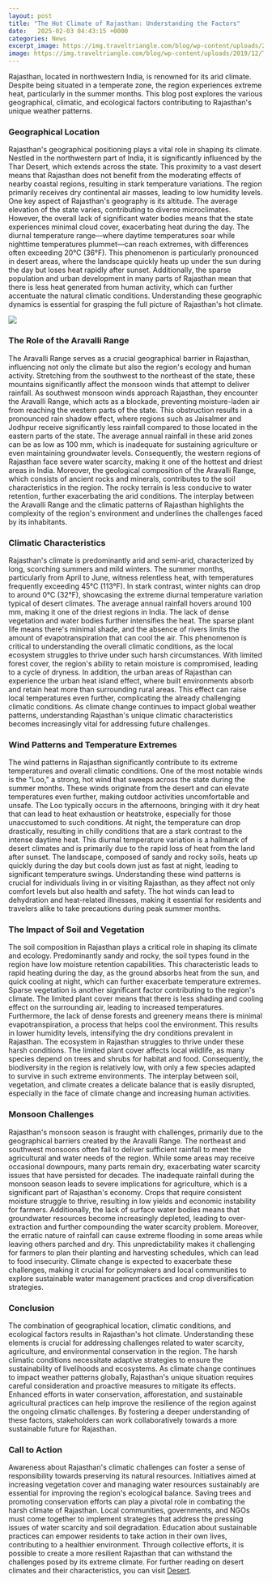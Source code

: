 ```yaml
---
layout: post
title: "The Hot Climate of Rajasthan: Understanding the Factors"
date:   2025-02-03 04:43:15 +0000
categories: News
excerpt_image: https://img.traveltriangle.com/blog/wp-content/uploads/2019/12/Thar_Khuri.jpg
image: https://img.traveltriangle.com/blog/wp-content/uploads/2019/12/Thar_Khuri.jpg
---
```


Rajasthan, located in northwestern India, is renowned for its arid climate. Despite being situated in a temperate zone, the region experiences extreme heat, particularly in the summer months. This blog post explores the various geographical, climatic, and ecological factors contributing to Rajasthan's unique weather patterns.
### Geographical Location
Rajasthan's geographical positioning plays a vital role in shaping its climate. Nestled in the northwestern part of India, it is significantly influenced by the Thar Desert, which extends across the state. This proximity to a vast desert means that Rajasthan does not benefit from the moderating effects of nearby coastal regions, resulting in stark temperature variations. The region primarily receives dry continental air masses, leading to low humidity levels.
One key aspect of Rajasthan's geography is its altitude. The average elevation of the state varies, contributing to diverse microclimates. However, the overall lack of significant water bodies means that the state experiences minimal cloud cover, exacerbating heat during the day. The diurnal temperature range—where daytime temperatures soar while nighttime temperatures plummet—can reach extremes, with differences often exceeding 20°C (36°F). This phenomenon is particularly pronounced in desert areas, where the landscape quickly heats up under the sun during the day but loses heat rapidly after sunset.
Additionally, the sparse population and urban development in many parts of Rajasthan mean that there is less heat generated from human activity, which can further accentuate the natural climatic conditions. Understanding these geographic dynamics is essential for grasping the full picture of Rajasthan's hot climate. 

![](https://img.traveltriangle.com/blog/wp-content/uploads/2019/12/Thar_Khuri.jpg)
### The Role of the Aravalli Range
The Aravalli Range serves as a crucial geographical barrier in Rajasthan, influencing not only the climate but also the region's ecology and human activity. Stretching from the southwest to the northeast of the state, these mountains significantly affect the monsoon winds that attempt to deliver rainfall. As southwest monsoon winds approach Rajasthan, they encounter the Aravalli Range, which acts as a blockade, preventing moisture-laden air from reaching the western parts of the state.
This obstruction results in a pronounced rain shadow effect, where regions such as Jaisalmer and Jodhpur receive significantly less rainfall compared to those located in the eastern parts of the state. The average annual rainfall in these arid zones can be as low as 100 mm, which is inadequate for sustaining agriculture or even maintaining groundwater levels. Consequently, the western regions of Rajasthan face severe water scarcity, making it one of the hottest and driest areas in India.
Moreover, the geological composition of the Aravalli Range, which consists of ancient rocks and minerals, contributes to the soil characteristics in the region. The rocky terrain is less conducive to water retention, further exacerbating the arid conditions. The interplay between the Aravalli Range and the climatic patterns of Rajasthan highlights the complexity of the region's environment and underlines the challenges faced by its inhabitants.
### Climatic Characteristics
Rajasthan's climate is predominantly arid and semi-arid, characterized by long, scorching summers and mild winters. The summer months, particularly from April to June, witness relentless heat, with temperatures frequently exceeding 45°C (113°F). In stark contrast, winter nights can drop to around 0°C (32°F), showcasing the extreme diurnal temperature variation typical of desert climates. The average annual rainfall hovers around 100 mm, making it one of the driest regions in India.
The lack of dense vegetation and water bodies further intensifies the heat. The sparse plant life means there's minimal shade, and the absence of rivers limits the amount of evapotranspiration that can cool the air. This phenomenon is critical to understanding the overall climatic conditions, as the local ecosystem struggles to thrive under such harsh circumstances. With limited forest cover, the region's ability to retain moisture is compromised, leading to a cycle of dryness.
In addition, the urban areas of Rajasthan can experience the urban heat island effect, where built environments absorb and retain heat more than surrounding rural areas. This effect can raise local temperatures even further, complicating the already challenging climatic conditions. As climate change continues to impact global weather patterns, understanding Rajasthan's unique climatic characteristics becomes increasingly vital for addressing future challenges.
### Wind Patterns and Temperature Extremes
The wind patterns in Rajasthan significantly contribute to its extreme temperatures and overall climatic conditions. One of the most notable winds is the "Loo," a strong, hot wind that sweeps across the state during the summer months. These winds originate from the desert and can elevate temperatures even further, making outdoor activities uncomfortable and unsafe. The Loo typically occurs in the afternoons, bringing with it dry heat that can lead to heat exhaustion or heatstroke, especially for those unaccustomed to such conditions.
At night, the temperature can drop drastically, resulting in chilly conditions that are a stark contrast to the intense daytime heat. This diurnal temperature variation is a hallmark of desert climates and is primarily due to the rapid loss of heat from the land after sunset. The landscape, composed of sandy and rocky soils, heats up quickly during the day but cools down just as fast at night, leading to significant temperature swings.
Understanding these wind patterns is crucial for individuals living in or visiting Rajasthan, as they affect not only comfort levels but also health and safety. The hot winds can lead to dehydration and heat-related illnesses, making it essential for residents and travelers alike to take precautions during peak summer months. 
### The Impact of Soil and Vegetation
The soil composition in Rajasthan plays a critical role in shaping its climate and ecology. Predominantly sandy and rocky, the soil types found in the region have low moisture retention capabilities. This characteristic leads to rapid heating during the day, as the ground absorbs heat from the sun, and quick cooling at night, which can further exacerbate temperature extremes.
Sparse vegetation is another significant factor contributing to the region's climate. The limited plant cover means that there is less shading and cooling effect on the surrounding air, leading to increased temperatures. Furthermore, the lack of dense forests and greenery means there is minimal evapotranspiration, a process that helps cool the environment. This results in lower humidity levels, intensifying the dry conditions prevalent in Rajasthan.
The ecosystem in Rajasthan struggles to thrive under these harsh conditions. The limited plant cover affects local wildlife, as many species depend on trees and shrubs for habitat and food. Consequently, the biodiversity in the region is relatively low, with only a few species adapted to survive in such extreme environments. The interplay between soil, vegetation, and climate creates a delicate balance that is easily disrupted, especially in the face of climate change and increasing human activities.
### Monsoon Challenges
Rajasthan's monsoon season is fraught with challenges, primarily due to the geographical barriers created by the Aravalli Range. The northeast and southwest monsoons often fail to deliver sufficient rainfall to meet the agricultural and water needs of the region. While some areas may receive occasional downpours, many parts remain dry, exacerbating water scarcity issues that have persisted for decades.
The inadequate rainfall during the monsoon season leads to severe implications for agriculture, which is a significant part of Rajasthan's economy. Crops that require consistent moisture struggle to thrive, resulting in low yields and economic instability for farmers. Additionally, the lack of surface water bodies means that groundwater resources become increasingly depleted, leading to over-extraction and further compounding the water scarcity problem.
Moreover, the erratic nature of rainfall can cause extreme flooding in some areas while leaving others parched and dry. This unpredictability makes it challenging for farmers to plan their planting and harvesting schedules, which can lead to food insecurity. Climate change is expected to exacerbate these challenges, making it crucial for policymakers and local communities to explore sustainable water management practices and crop diversification strategies.
### Conclusion
The combination of geographical location, climatic conditions, and ecological factors results in Rajasthan's hot climate. Understanding these elements is crucial for addressing challenges related to water scarcity, agriculture, and environmental conservation in the region. The harsh climatic conditions necessitate adaptive strategies to ensure the sustainability of livelihoods and ecosystems.
As climate change continues to impact weather patterns globally, Rajasthan's unique situation requires careful consideration and proactive measures to mitigate its effects. Enhanced efforts in water conservation, afforestation, and sustainable agricultural practices can help improve the resilience of the region against the ongoing climatic challenges. By fostering a deeper understanding of these factors, stakeholders can work collaboratively towards a more sustainable future for Rajasthan.
### Call to Action
Awareness about Rajasthan's climatic challenges can foster a sense of responsibility towards preserving its natural resources. Initiatives aimed at increasing vegetation cover and managing water resources sustainably are essential for improving the region's ecological balance. Saving trees and promoting conservation efforts can play a pivotal role in combating the harsh climate of Rajasthan.
Local communities, governments, and NGOs must come together to implement strategies that address the pressing issues of water scarcity and soil degradation. Education about sustainable practices can empower residents to take action in their own lives, contributing to a healthier environment. Through collective efforts, it is possible to create a more resilient Rajasthan that can withstand the challenges posed by its extreme climate.
For further reading on desert climates and their characteristics, you can visit [Desert](https://fr.edu.vn/en/Desert).